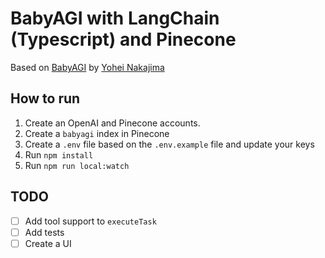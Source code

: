 # BabyAGI with LangChain (Typescript) and Pinecone

Based on [BabyAGI](https://github.com/yoheinakajima/babyagi/tree/main) by [Yohei Nakajima](https://twitter.com/yoheinakajima)

## How to run

1. Create an OpenAI and Pinecone accounts.
2. Create a `babyagi` index in Pinecone
3. Create a `.env` file based on the `.env.example` file and update your keys
4. Run `npm install`
5. Run `npm run local:watch`

## TODO

- [ ] Add tool support to `executeTask`
- [ ] Add tests
- [ ] Create a UI
